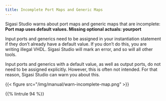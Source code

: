 ```yaml
---
title: Incomplete Port Maps and Generic Maps
---
```


Sigasi Studio warns about port maps and generic maps that are incomplete:  
**Port map uses default values. Missing optional actuals: yourport**

Input ports and generics need to be assigned in your instantiation
statement if they don’t already have a default value. If you don’t do
this, you are writing illegal VHDL. Sigasi Studio will mark an error, and so
will all other tools.

Input ports and generics with a default value, as well as output ports,
do not need to be assigned explicitly. However, this is often not
intended. For that reason, Sigasi Studio can warn you about this.

{{< figure src="/img/manual/warn-incomplete-map.png" >}}

{{% lintrule 94 %}}

